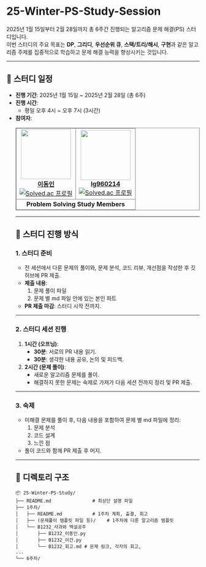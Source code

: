 # 25-Winter-PS-Study-Session

2025년 1월 15일부터 2월 28일까지 총 6주간 진행되는 알고리즘 문제 해결(PS) 스터디입니다.  
이번 스터디의 주요 목표는 **DP**, **그리디**, **우선순위 큐**, **스택/트리/해시**, **구현**과 같은 알고리즘 주제를 집중적으로 학습하고 문제 해결 능력을 향상시키는 것입니다.

---

## 📅 스터디 일정

- **진행 기간**: 2025년 1월 15일 ~ 2025년 2월 28일 (총 6주)
- **진행 시간**: 
  - 평일 오후 4시 ~ 오후 7시 (3시간)
- **참여자**:
  <table style="border: 0.5px solid gray; width: 100%; border-collapse: collapse; text-align: center;">
  <tr>
    <td style="border: 0.5px solid gray;">
      <a href="https://github.com/donginLee">
        <img src="https://avatars.githubusercontent.com/donginLee" width="130px;" alt="">
        <br><b>이동인</b>
      </a>
      <br>
      <a href="https://solved.ac/harperdoincode">
        <img src="http://mazassumnida.wtf/api/generate_badge?boj=harperdoincode" alt="Solved.ac 프로필">
      </a>
    </td>
    <td style="border: 0.5px solid gray;">
      <a href="https://github.com/lg960214">
        <img src="https://avatars.githubusercontent.com/lg960214" width="130px;" alt="">
        <br><b>lg960214</b>
      </a>
      <br>
      <a href="https://solved.ac/lg960214">
        <img src="http://mazassumnida.wtf/api/generate_badge?boj=lg960214" alt="Solved.ac 프로필">
      </a>
    </td>
  </tr>
  <tr>
    <td colspan="2" style="border: 0.5px solid gray;"><b>Problem Solving Study Members</b></td>
  </tr>
</table>


---

## 📝 스터디 진행 방식

### 1. 스터디 준비
- 전 세션에서 다룬 문제의 풀이와, 문제 분석, 코드 리뷰, 개선점을 작성한 후 깃허브에 PR 제출.
- **제출 내용**:
  1. 문제 풀이 파일
  2. 문제 별 md 파일 안에 있는 본인 파트
- **PR 제출 마감**: 스터디 시작 전까지.

---

### 2. 스터디 세션 진행
1. **1시간 (오프닝)**:
   - **30분**: 서로의 PR 내용 읽기.
   - **30분**: 생각한 내용 공유, 논의 및 피드백.
2. **2시간 (문제 풀이)**:
   - 새로운 알고리즘 문제를 풀이.
   - 해결하지 못한 문제는 숙제로 가져가 다음 세션 전까지 정리 및 PR 제출.

---

### 3. 숙제
- 미해결 문제를 풀이 후, 다음 내용을 포함하여 문제 별 md 파일에 정리:
  1. 문제 분석
  2. 코드 설계
  3. 느낀 점
- 풀이 코드와 함께 PR 제출 후 머지.

---

## 📂 디렉토리 구조

```plaintext
📦 25-Winter-PS-Study/
├── README.md               # 최상단 설명 파일
├── 1주차/
│   ├── README.md           # 1주차 계획, 출결, 회고
│   ├── (문제풀이 템플릿 파일 등)/    # 1주차에 다룬 알고리즘 템플릿
│   └── B1232_사과와 백설공주
│       ├── B1232_이동인.py
│       ├── B1232_이건.py
│       └── B1232_회고.md # 문제 링크, 각자의 회고, 
...
└── 6주차/
